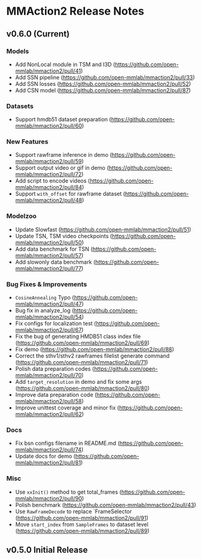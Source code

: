 
# MMAction2 Release Notes

## v0.6.0 (Current)

### Models
* Add NonLocal module in TSM and I3D (https://github.com/open-mmlab/mmaction2/pull/41)
* Add SSN pipeline (https://github.com/open-mmlab/mmaction2/pull/33)
* Add SSN losses (https://github.com/open-mmlab/mmaction2/pull/52)
* Add CSN model (https://github.com/open-mmlab/mmaction2/pull/87)

### Datasets

* Support hmdb51 dataset preparation (https://github.com/open-mmlab/mmaction2/pull/60)

### New Features

* Support rawframe inference in demo (https://github.com/open-mmlab/mmaction2/pull/59)
* Support output video or gif in demo (https://github.com/open-mmlab/mmaction2/pull/72)
* Add script to encode videos (https://github.com/open-mmlab/mmaction2/pull/84)
* Support `with_offset` for rawframe dataset (https://github.com/open-mmlab/mmaction2/pull/48)

### Modelzoo

* Update Slowfast (https://github.com/open-mmlab/mmaction2/pull/51)
* Update TSN, TSM video checkpoints (https://github.com/open-mmlab/mmaction2/pull/50)
* Add data benchmark for TSN (https://github.com/open-mmlab/mmaction2/pull/57)
* Add slowonly data benchmark (https://github.com/open-mmlab/mmaction2/pull/77)

### Bug Fixes & Improvements

* `CosineAnnealing` Typo (https://github.com/open-mmlab/mmaction2/pull/47)
* Bug fix in analyze_log (https://github.com/open-mmlab/mmaction2/pull/54)
* Fix configs for localization test (https://github.com/open-mmlab/mmaction2/pull/67)
* Fix the bug of generating HMDB51 class index file (https://github.com/open-mmlab/mmaction2/pull/69)
* Fix demo (https://github.com/open-mmlab/mmaction2/pull/88)
* Correct the sthv1/sthv2 rawframes filelist generate command (https://github.com/open-mmlab/mmaction2/pull/71)
* Polish data preparation codes (https://github.com/open-mmlab/mmaction2/pull/70)
* Add `target_resolution` in demo and fix some args (https://github.com/open-mmlab/mmaction2/pull/80)
* Improve data preparation code (https://github.com/open-mmlab/mmaction2/pull/58)
* Improve unittest coverage and minor fix (https://github.com/open-mmlab/mmaction2/pull/62)

### Docs

* Fix bsn configs filename in README.md (https://github.com/open-mmlab/mmaction2/pull/74)
* Update docs for demo (https://github.com/open-mmlab/mmaction2/pull/81)

### Misc

* Use `xxInit()` method to get total_frames (https://github.com/open-mmlab/mmaction2/pull/90)
* Polish benchmark (https://github.com/open-mmlab/mmaction2/pull/43)
* Use `RawFrameDecode` to replace `FrameSelector (https://github.com/open-mmlab/mmaction2/pull/91)
* Move `start_index` from `SampleFrames` to dataset level (https://github.com/open-mmlab/mmaction2/pull/89)

## v0.5.0 Initial Release

